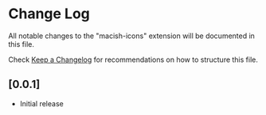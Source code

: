# Change Log

All notable changes to the "macish-icons" extension will be documented in this file.

Check [Keep a Changelog](http://keepachangelog.com/) for recommendations on how to structure this file.

## [0.0.1]
- Initial release
